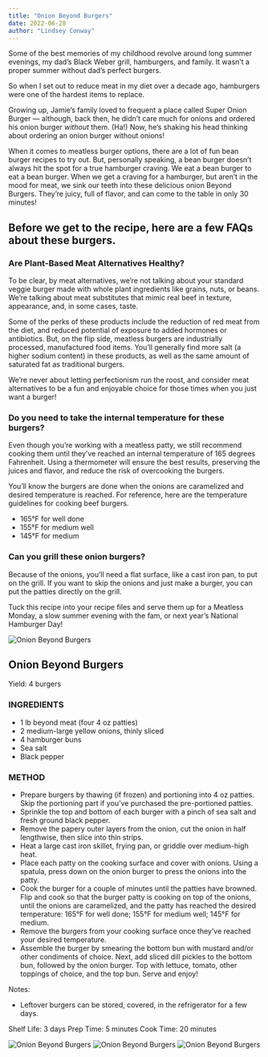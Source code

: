 ```yaml
---
title: "Onion Beyond Burgers"
date: 2022-06-28
author: "Lindsey Conway"
---
```


Some of the best memories of my childhood revolve around long summer evenings, my dad’s Black Weber grill, hamburgers, and family. It wasn’t a proper summer without dad’s perfect burgers.

So when I set out to reduce meat in my diet over a decade ago, hamburgers were one of the hardest items to replace.

Growing up, Jamie’s family loved to frequent a place called Super Onion Burger — although, back then, he didn’t care much for onions and ordered his onion burger _without_ them. (Ha!) Now, he’s shaking his head thinking about ordering an onion burger without onions!

When it comes to meatless burger options, there are a lot of fun bean burger recipes to try out. But, personally speaking, a bean burger doesn’t always hit the spot for a true hamburger craving. We eat a bean burger to eat a bean burger. When we get a craving for a hamburger, but aren’t in the mood for meat, we sink our teeth into these delicious onion Beyond Burgers. They’re juicy, full of flavor, and can come to the table in only 30 minutes!

## Before we get to the recipe, here are a few FAQs about these burgers.

### Are Plant-Based Meat Alternatives Healthy?

To be clear, by meat alternatives, we’re not talking about your standard veggie burger made with whole plant ingredients like grains, nuts, or beans. We’re talking about meat substitutes that mimic real beef in texture, appearance, and, in some cases, taste.

Some of the perks of these products include the reduction of red meat from the diet, and reduced potential of exposure to added hormones or antibiotics. But, on the flip side, meatless burgers are industrially processed, manufactured food items. You’ll generally find more salt (a higher sodium content) in these products, as well as the same amount of saturated fat as traditional burgers.

We’re never about letting perfectionism run the roost, and consider meat alternatives to be a fun and enjoyable choice for those times when you just want a burger!

### Do you need to take the internal temperature for these burgers?

Even though you’re working with a meatless patty, we still recommend cooking them until they’ve reached an internal temperature of 165 degrees Fahrenheit. Using a thermometer will ensure the best results, preserving the juices and flavor, and reduce the risk of overcooking the burgers.

You’ll know the burgers are done when the onions are caramelized and desired temperature is reached. For reference, here are the temperature guidelines for cooking beef burgers.

-   165°F for well done
-   155°F for medium well
-   145°F for medium

### Can you grill these onion burgers?

Because of the onions, you’ll need a flat surface, like a cast iron pan, to put on the grill. If you want to skip the onions and just make a burger, you can put the patties directly on the grill.

Tuck this recipe into your recipe files and serve them up for a Meatless Monday, a slow summer evening with the fam, or next year’s National Hamburger Day!

![Onion Beyond Burgers](/images/blog/2022/06/28/2022-06-28-onion-beyond-burgers-02.jpg)

## Onion Beyond Burgers

Yield: 4 burgers

### INGREDIENTS

-   1 lb beyond meat (four 4 oz patties)
-   2 medium-large yellow onions, thinly sliced
-   4 hamburger buns
-   Sea salt
-   Black pepper

### METHOD

-   Prepare burgers by thawing (if frozen) and portioning into 4 oz patties. Skip the portioning part if you’ve purchased the pre-portioned patties.
-   Sprinkle the top and bottom of each burger with a pinch of sea salt and fresh ground black pepper.
-   Remove the papery outer layers from the onion, cut the onion in half lengthwise, then slice into thin strips.
-   Heat a large cast iron skillet, frying pan, or griddle over medium-high heat.
-   Place each patty on the cooking surface and cover with onions. Using a spatula, press down on the onion burger to press the onions into the patty.
-   Cook the burger for a couple of minutes until the patties have browned. Flip and cook so that the burger patty is cooking on top of the onions, until the onions are caramelized, and the patty has reached the desired temperature: 165°F for well done; 155°F for medium well; 145°F for medium.
-   Remove the burgers from your cooking surface once they’ve reached your desired temperature.
-   Assemble the burger by smearing the bottom bun with mustard and/or other condiments of choice. Next, add sliced dill pickles to the bottom bun, followed by the onion burger. Top with lettuce, tomato, other toppings of choice, and the top bun. Serve and enjoy!

Notes:

-   Leftover burgers can be stored, covered, in the refrigerator for a few days.

Shelf Life: 3 days Prep Time: 5 minutes Cook Time: 20 minutes

![Onion Beyond Burgers](/images/blog/2022/06/28/2022-06-28-onion-beyond-burgers-01.jpg)
![Onion Beyond Burgers](/images/blog/2022/06/28/2022-06-28-onion-beyond-burgers-02.jpg)
![Onion Beyond Burgers](/images/blog/2022/06/28/2022-06-28-onion-beyond-burgers-03.jpg)
